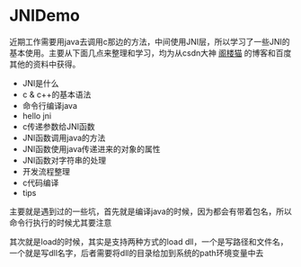 # JNIDemo
近期工作需要用java去调用c那边的方法，中间使用JNI层，所以学习了一些JNI的基本使用。主要从下面几点来整理和学习，均为从csdn大神 [阁楼猫](http://blog.csdn.net/tsdfk1455/article/category/6554867) 的博客和百度其他的资料中获得。
- JNI是什么
- c & c++的基本语法
- 命令行编译java
- hello jni
- c传递参数给JNI函数
- JNI函数调用java的方法
- JNI函数使用java传递进来的对象的属性
- JNI函数对字符串的处理
- 开发流程整理
- c代码编译
- tips




主要就是遇到过的一些坑，首先就是编译java的时候，因为都会有带着包名，所以命令行执行的时候尤其要注意

其次就是load的时候，其实是支持两种方式的load dll，一个是写路径和文件名，一个就是写dll名字，后者需要将dll的目录给加到系统的path环境变量中去